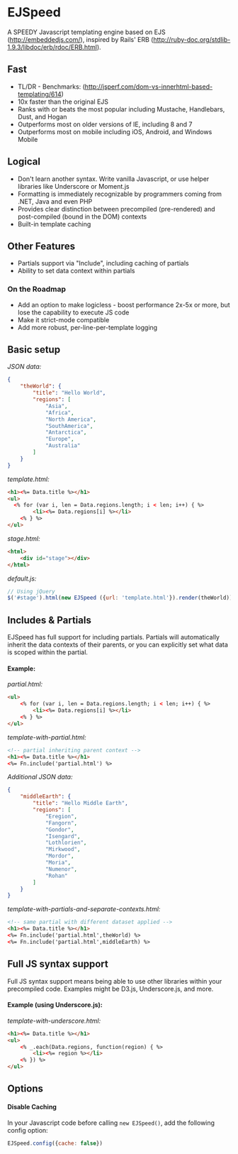 EJSpeed
========
A SPEEDY Javascript templating engine based on EJS (http://embeddedjs.com/), inspired by Rails' ERB (http://ruby-doc.org/stdlib-1.9.3/libdoc/erb/rdoc/ERB.html).

## Fast

* TL/DR - Benchmarks: (http://jsperf.com/dom-vs-innerhtml-based-templating/614)
* 10x faster than the original EJS
* Ranks with or beats the most popular including Mustache, Handlebars, Dust, and Hogan
* Outperforms most on older versions of IE, including 8 and 7
* Outperforms most on mobile including iOS, Android, and Windows Mobile

## Logical

* Don't learn another syntax. Write vanilla Javascript, or use helper libraries like Underscore or Moment.js
* Formatting is immediately recognizable by programmers coming from .NET, Java and even PHP
* Provides clear distinction between precompiled (pre-rendered) and post-compiled (bound in the DOM) contexts
* Built-in template caching

## Other Features

* Partials support via "Include", including caching of partials
* Ability to set data context within partials

### On the Roadmap

* Add an option to make logicless - boost performance 2x-5x or more, but lose the capability to execute JS code
* Make it strict-mode compatible
* Add more robust, per-line-per-template logging

## Basic setup

*JSON data:*
```json
{
    "theWorld": {
        "title": "Hello World",
        "regions": [
            "Asia",
            "Africa",
            "North America",
            "SouthAmerica",
            "Antarctica",
            "Europe",
            "Australia"
        ]
    }
}
```

*template.html:*
```html
<h1><%= Data.title %></h1>
<ul>
  <% for (var i, len = Data.regions.length; i < len; i++) { %>
		<li><%= Data.regions[i] %></li>
	<% } %>
</ul>
```

*stage.html:*
```html
<html>
	<div id="stage"></div>
</html>
```

*default.js:*
```javascript
// Using jQuery
$('#stage').html(new EJSpeed ({url: 'template.html'}).render(theWorld));
```


## Includes & Partials

EJSpeed has full support for including partials. Partials will automatically inherit the data contexts of their parents, or you can explicitly set what data is scoped within the partial.

#### Example:

*partial.html:*
```html
<ul>
	<% for (var i, len = Data.regions.length; i < len; i++) { %>
		<li><%= Data.regions[i] %></li>
	<% } %>
</ul>
```

*template-with-partial.html:*
```html
<!-- partial inheriting parent context -->
<h1><%= Data.title %></h1>
<%= Fn.include('partial.html') %>
```

*Additional JSON data:*
```json
{
    "middleEarth": {
        "title": "Hello Middle Earth",
        "regions": [
            "Eregion",
            "Fangorn",
            "Gondor",
            "Isengard",
            "Lothlorien",
            "Mirkwood",
            "Mordor",
            "Moria",
            "Numenor",
            "Rohan"
        ]
    }
}
```

*template-with-partials-and-separate-contexts.html:*
```html
<!-- same partial with different dataset applied -->
<h1><%= Data.title %></h1>
<%= Fn.include('partial.html',theWorld) %>
<%= Fn.include('partial.html',middleEarth) %>
```


## Full JS syntax support

Full JS syntax support means being able to use other libraries within your precompiled code. Examples might be D3.js, Underscore.js, and more. 

#### Example (using Underscore.js):

*template-with-underscore.html:*
```html
<h1><%= Data.title %></h1>
<ul>
	<% _.each(Data.regions, function(region) { %>
		<li><%= region %></li>
	<% }) %>
</ul>
```

## Options

#### Disable Caching
In your Javascript code before calling `new EJSpeed()`, add the following config option:
```javascript
EJSpeed.config({cache: false})
```
